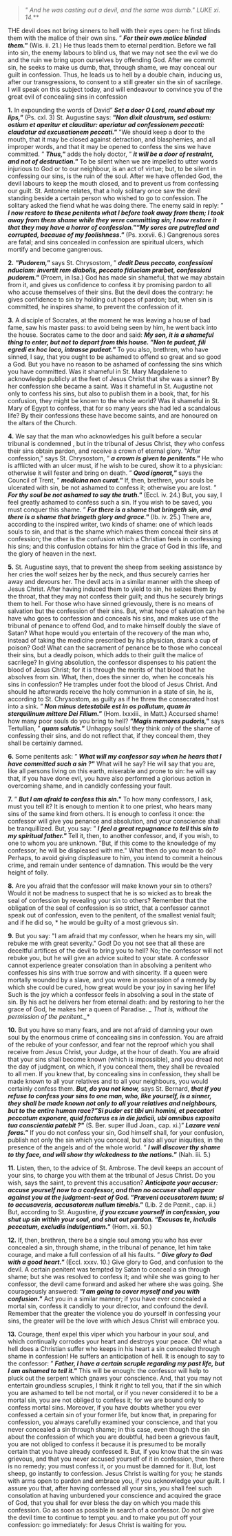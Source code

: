 
> _" And he was casting out a devil, and the same was dumb." LUKE xi. 14._**

THE devil does not bring sinners to hell with their eyes open: he first blinds them with the malice of their own sins. ” **_For their own malice blinded them."_** (Wis. ii. 21.) He thus leads them to eternal perdition. Before we fall into sin, the enemy labours to blind us, that we may not see the evil we do and the ruin we bring upon ourselves by offending God. After we commit sin, he seeks to make us dumb, that, through shame, we may conceal our guilt in confession. Thus, he leads us to hell by a double chain, inducing us, after our transgressions, to consent to a still greater sin the sin of sacrilege. I will speak on this subject today, and will endeavour to convince you of the great evil of concealing sins in confession

**1.** In expounding the words of David” **_Set a door O Lord, round about my lips,"_** (Ps. cxl. 3) St. Augustine says: **_"Non dixit claustrum, sed ostium: ostium et aperitur et clauditur: aperiatur ad confessionem peccati: claudatur ad excusationem peccati."_** "We should keep a door to the mouth, that it may be closed against detraction, and blasphemies, and all improper words, and that it may be opened to confess the sins we have committed. ” **_Thus,"_** adds the holy doctor, ” **_it will be a door of restraint, and not of destruction."_** To be silent when we are impelled to utter words injurious to God or to our neighbour, is an act of virtue; but, to be silent in confessing our sins, is the ruin of the soul. After we have offended God, the devil labours to keep the mouth closed, and to prevent us from confessing our guilt. St. Antonine relates, that a holy solitary once saw the devil standing beside a certain person who wished to go to confession. The solitary asked the fiend what he was doing there. The enemy said in reply: ” **_I now restore to these penitents what I before took away from them; I took away from them shame while they were committing sin; I now restore it that they may have a horror of confession."“My sores are putrefied and corrupted, because of my foolishness."_** (Ps. xxxvii. 6.) Gangrenous sores are fatal; and sins concealed in confession are spiritual ulcers, which mortify and become gangrenous.

**2.** **_"Pudorem,"_** says St. Chrysostom, ” **_dedit Deus peccato, confessioni nduciam: invertit rem diabolis, peccato fiduciam præbet, confessioni pudorem."_** (Proem, in Isa.) God has made sin shameful, that we may abstain from it, and gives us confidence to confess it by promising pardon to all who accuse themselves of their sins. But the devil does the contrary: he gives confidence to sin by holding out hopes of pardon; but, when sin is committed, he inspires shame, to prevent the confession of it.

**3.** A disciple of Socrates, at the moment he was leaving a house of bad fame, saw his master pass: to avoid being seen by him, he went back into the house. Socrates came to the door and said: **_My son, it is a shameful thing to enter, but not to depart from this house. ”Non te pudeat, fili egredi ex hoc loco, intrasse pudeat."_** To you also, brethren, who have sinned, I say, that you ought to be ashamed to offend so great and so good a God. But you have no reason to be ashamed of confessing the sins which you have committed. Was it shameful in St. Mary Magdalene to acknowledge publicly at the feet of Jesus Christ that she was a sinner? By her confession she became a saint. Was it shameful in St. Augustine not only to confess his sins, but also to publish them in a book, that, for his confusion, they might be known to the whole world? Was it shameful in St. Mary of Egypt to confess, that for so many years she had led a scandalous life? By their confessions these have become saints, and are honoured on the altars of the Church.

**4.** We say that the man who acknowledges his guilt before a secular tribunal is condemned , but in the tribunal of Jesus Christ, they who confess their sins obtain pardon, and receive a crown of eternal glory. "After confession," says St. Chrysostom, ” **_a crown is given to penitents."_** He who is afflicted with an ulcer must, if he wish to be cured, show it to a physician: otherwise it will fester and bring on death. ” **_Quod ignorat,"_** says the Council of Trent, ” **_medicina non curat."_** If, then, brethren, your souls be ulcerated with sin, be not ashamed to confess it; otherwise you are lost. ” **_For thy soul be not ashamed to say the truth."_** (Eccl. iv. 24.) But, you say, I feel greatly ashamed to confess such a sin. If you wish to be saved, you must conquer this shame. ” **_For there is a shame that bringeth sin, and there is a shame that bringeth glory and grace."_** (Ib. iv. 25.) There are, according to the inspired writer, two kinds of shame: one of which leads souls to sin, and that is the shame which makes them conceal their sins at confession; the other is the confusion which a Christian feels in confessing his sins; and this confusion obtains for him the grace of God in this life, and the glory of heaven in the next.

**5.** St. Augustine says, that to prevent the sheep from seeking assistance by her cries the wolf seizes her by the neck, and thus securely carries her away and devours her. The devil acts in a similar manner with the sheep of Jesus Christ. After having induced them to yield to sin, he seizes them by the throat, that they may not confess their guilt; and thus he securely brings them to hell. For those who have sinned grievously, there is no means of salvation but the confession of their sins. But, what hope of salvation can he have who goes to confession and conceals his sins, and makes use of the tribunal of penance to offend God, and to make himself doubly the slave of Satan? What hope would you entertain of the recovery of the man who, instead of taking the medicine prescribed by his physician, drank a cup of poison? God! What can the sacrament of penance be to those who conceal their sins, but a deadly poison, which adds to their guilt the malice of sacrilege? In giving absolution, the confessor dispenses to his patient the blood of Jesus Christ; for it is through the merits of that blood that he absolves from sin. What, then, does the sinner do, when he conceals his sins in confession? He tramples under foot the blood of Jesus Christ. And should he afterwards receive the holy communion in a state of sin, he is, according to St. Chrysostom, as guilty as if he threw the consecrated host into a sink. ” **_Non minus detestabile est in os pollutum, quam in sterquilinum mittere Dei Filium."_** (Hom. Ixxxiii., in Matt.) Accursed shame! how many poor souls do you bring to hell? **_”Magis memores pudoris,"_** says Tertullian, ” **_quam salutis."_** Unhappy souls! they think only of the shame of confessing their sins, and do not reflect that, if they conceal them, they shall be certainly damned.

**6.** Some penitents ask: ” **_What will my confessor say when he hears that I have committed such a sin ?"_** What will he say? He will say that you are, like all persons living on this earth, miserable and prone to sin: he will say that, if you have done evil, you have also performed a glorious action in overcoming shame, and in candidly confessing your fault.

**7.** ” **_But I am afraid to confess this sin."_** To how many confessors, I ask, must you tell it? It is enough to mention it to one priest, who hears many sins of the same kind from others. It is enough to confess it once: the confessor will give you penance and absolution, and your conscience shall be tranquillized. But, you say: ” **_I feel a great repugnance to tell this sin to my spiritual father."_** Tell it, then, to another confessor, and, if you wish, to one to whom you are unknown. ”But, if this come to the knowledge of my confessor, he will be displeased with me." What then do you mean to do? Perhaps, to avoid giving displeasure to him, you intend to commit a heinous crime, and remain under sentence of damnation. This would be the very height of folly.

**8.** Are you afraid that the confessor will make known your sin to others? Would it not be madness to suspect that he is so wicked as to break the seal of confession by revealing your sin to others? Remember that the obligation of the seal of confession is so strict, that a confessor cannot speak out of confession, even to the penitent, of the smallest venial fault; and if he did so, * he would be guilty of a most grievous sin.

**9.** But you say: "I am afraid that my confessor, when he hears my sin, will rebuke me with great severity." God! Do you not see that all these are deceitful artifices of the devil to bring you to hell? No; the confessor will not rebuke you, but he will give an advice suited to your state. A confessor cannot experience greater consolation than in absolving a penitent who confesses his sins with true sorrow and with sincerity. If a queen were mortally wounded by a slave, and you were in possession of a remedy by which she could be cured, how great would be your joy in saving her life! Such is the joy which a confessor feels in absolving a soul in the state of sin. By his act he delivers her from eternal death: and by restoring to her the grace of God, he makes her a queen of Paradise. **_* That is, without the permission of the penitent._**

**10.** But you have so many fears, and are not afraid of damning your own soul by the enormous crime of concealing sins in confession. You are afraid of the rebuke of your confessor, and fear not the reproof which you shall receive from Jesus Christ, your Judge, at the hour of death. You are afraid that your sins shall become known (which is impossible), and you dread not the day of judgment, on which, if you conceal them, they shall be revealed to all men. If you knew that, by concealing sins in confession, they shall be made known to all your relatives and to all your neighbours, you would certainly confess them. **_But, do you not know,_** says St. Bernard, **_that if you refuse to confess your sins to one man, who, like yourself, is a sinner, they shall be made known not only to all your relatives and neighbours, but to the entire human race?”Si pudor est tibi uni homini, et peccatori peccatum exponere, quid facturus es in die judicii, ubi omnibus exposita tua conscientia patebit ?"_** (S. Ber. super illud Joan., cap. xi.)” **_Lazare veni foras."_** If you do not confess your sin, God himself shall, for your confusion, publish not only the sin which you conceal, but also all your iniquities, in the presence of the angels and of the whole world. ” **_I will discover thy shame to thy face, and will show thy wickedness to the nations."_** (Nah. iii. 5.)

**11.** Listen, then, to the advice of St. Ambrose. The devil keeps an account of your sins, to charge you with them at the tribunal of Jesus Christ. Do you wish, says the saint, to prevent this accusation? **_Anticipate your accuser: accuse yourself now to a confessor, and then no accuser shall appear against you at the judgment-seat of God. ”Præveni accusatorem tuum; si to accusaveris, accusatorem nullum timebis."_** (Lib. 2 de Pœnit., cap. ii.) But, according to St. Augustine, **_if you excuse yourself in confession, you shut up sin within your soul, and shut out pardon. “Excusas te, includis peccatum, excludis indulgentiam."_** (Hom. xii. 50.)

**12.** If, then, brethren, there be a single soul among you who has ever concealed a sin, through shame, in the tribunal of penance, let him take courage, and make a full confession of all his faults. ” **_Give glory to God with a good heart."_** (Eccl. xxxv. 10.) Give glory to God, and confusion to the devil. A certain penitent was tempted by Satan to conceal a sin through shame; but she was resolved to confess it; and while she was going to her confessor, the devil came forward and asked her where she was going. She courageously answered: **_"I am going to cover myself and you with confusion."_** Act you in a similar manner; if you have ever concealed a mortal sin, confess it candidly to your director, and confound the devil. Remember that the greater the violence you do yourself in confessing your sins, the greater will be the love with which Jesus Christ will embrace you.

**13.** Courage, then! expel this viper which you harbour in your soul, and which continually corrodes your heart and destroys your peace. Oh! what a hell does a Christian suffer who keeps in his heart a sin concealed through shame in confession! He suffers an anticipation of hell. It is enough to say to the confessor: ” **_Father, I have a certain scruple regarding my past life, but I am ashamed to tell it."_** This will be enough: the confessor will help to pluck out the serpent which gnaws your conscience. And, that you may not entertain groundless scruples, I think it right to tell you, that if the sin which you are ashamed to tell be not mortal, or if you never considered it to be a mortal sin, you are not obliged to confess it; for we are bound only to confess mortal sins. Moreover, if you have doubts whether you ever confessed a certain sin of your former life, but know that, in preparing for confession, you always carefully examined your conscience, and that you never concealed a sin through shame; in this case, even though the sin about the confession of which you are doubtful, had been a grievous fault, you are not obliged to confess it because it is presumed to be morally certain that you have already confessed it. But, if you know that the sin was grievous, and that you never accused yourself of it in confession, then there is no remedy; you must confess it, or you must be damned for it. But, lost sheep, go instantly to confession. Jesus Christ is waiting for you; he stands with arms open to pardon and embrace you, if you acknowledge your guilt. I assure you that, after having confessed all your sins, you shall feel such consolation at having unburdened your conscience and acquired the grace of God, that you shall for ever bless the day on which you made this confession. Go as soon as possible in search of a confessor. Do not give the devil time to continue to tempt you. and to make you put off your confession: go immediately: for Jesus Christ is waiting for you.

